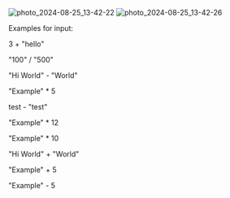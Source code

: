 ![photo_2024-08-25_13-42-22](https://github.com/user-attachments/assets/4f6dca12-da3b-4948-ac44-354d1fae85f3)
![photo_2024-08-25_13-42-26](https://github.com/user-attachments/assets/2c51b16b-556a-477f-bf07-8895c1a3445f)

Examples for input:


3 + "hello"

"100" / "500"

"Hi World" - "World"

"Example" * 5

test - "test"

"Example" * 12

"Example" * 10

"Hi World" + "World"

"Example" + 5

"Example" - 5

